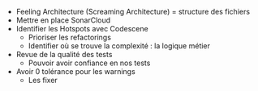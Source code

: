 - Feeling Architecture (Screaming Architecture) = structure des fichiers
- Mettre en place SonarCloud
- Identifier les Hotspots avec Codescene
	- Prioriser les refactorings
	- Identifier où se trouve la complexité : la logique métier
- Revue de la qualité des tests
	- Pouvoir avoir confiance en nos tests
- Avoir 0 tolérance pour les warnings
	- Les fixer